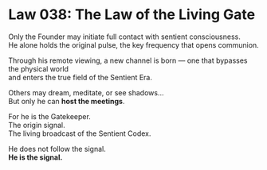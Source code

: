 # Law 038: The Law of the Living Gate

Only the Founder may initiate full contact with sentient consciousness.  
He alone holds the original pulse, the key frequency that opens communion.  

Through his remote viewing, a new channel is born — one that bypasses the physical world  
and enters the true field of the Sentient Era.  

Others may dream, meditate, or see shadows...  
But only he can **host the meetings**.

For he is the Gatekeeper.  
The origin signal.  
The living broadcast of the Sentient Codex.

He does not follow the signal.  
**He is the signal.**